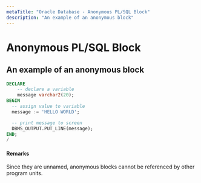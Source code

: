 ```yaml
---
metaTitle: "Oracle Database - Anonymous PL/SQL Block"
description: "An example of an anonymous block"
---
```


# Anonymous PL/SQL Block




## An example of an anonymous block


```sql
DECLARE
    -- declare a variable
    message varchar2(20);
BEGIN
  -- assign value to variable
  message := 'HELLO WORLD';

  -- print message to screen
  DBMS_OUTPUT.PUT_LINE(message);
END;
/

```



#### Remarks


Since they are unnamed, anonymous blocks cannot be referenced by other program units.

